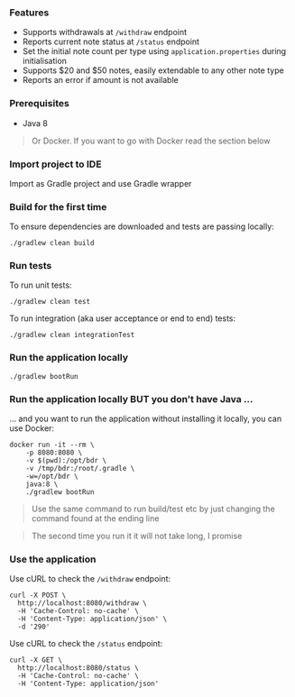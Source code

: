 ### Features

- Supports withdrawals at `/withdraw` endpoint
- Reports current note status at `/status` endpoint
- Set the initial note count per type using `application.properties` during initialisation
- Supports $20 and $50 notes, easily extendable to any other note type
- Reports an error if amount is not available

### Prerequisites

- Java 8

> Or Docker. If you want to go with Docker read the section below

### Import project to IDE

Import as Gradle project and use Gradle wrapper

### Build for the first time

To ensure dependencies are downloaded and tests are passing locally:

```
./gradlew clean build
```

### Run tests

To run unit tests:

```
./gradlew clean test
```

To run integration (aka user acceptance or end to end) tests:
```
./gradlew clean integrationTest
```

### Run the application locally

```
./gradlew bootRun
```

### Run the application locally BUT you don't have Java ...

... and you want to run the application without installing it locally, you can use Docker:

```
docker run -it --rm \
    -p 8080:8080 \
    -v $(pwd):/opt/bdr \
    -v /tmp/bdr:/root/.gradle \
    -w=/opt/bdr \
    java:8 \
    ./gradlew bootRun
```

> Use the same command to run build/test etc by just changing the command found at the ending line

> The second time you run it it will not take long, I promise

### Use the application

Use cURL to check the `/withdraw` endpoint:
```
curl -X POST \
  http://localhost:8080/withdraw \
  -H 'Cache-Control: no-cache' \
  -H 'Content-Type: application/json' \
  -d '290'
```

Use cURL to check the `/status` endpoint:
```
curl -X GET \
  http://localhost:8080/status \
  -H 'Cache-Control: no-cache' \
  -H 'Content-Type: application/json'
```